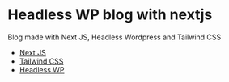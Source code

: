 # Headless WP blog with nextjs

Blog made with Next JS, Headless Wordpress and Tailwind CSS
- [Next JS](https://nextjs.org/docs/getting-started)
- [Tailwind CSS](https://tailwindcss.com/)
- [Headless WP](https://es.wordpress.org/plugins/wp-rest-headless/)
